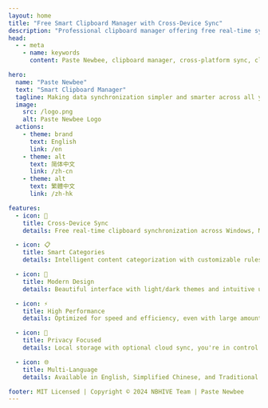 ```yaml
---
layout: home
title: "Free Smart Clipboard Manager with Cross-Device Sync"
description: "Professional clipboard manager offering free real-time sync across Windows, Mac, Linux & iOS. Features cloud sync, smart categorization, and secure data management."
head:
  - - meta
    - name: keywords
      content: Paste Newbee, clipboard manager, cross-platform sync, clipboard history, clipboard sync windows mac, productivity software

hero:
  name: "Paste Newbee"
  text: "Smart Clipboard Manager"
  tagline: Making data synchronization simpler and smarter across all your devices
  image:
    src: /logo.png
    alt: Paste Newbee Logo
  actions:
    - theme: brand
      text: English
      link: /en
    - theme: alt
      text: 简体中文
      link: /zh-cn
    - theme: alt
      text: 繁體中文
      link: /zh-hk

features:
  - icon: 🔄
    title: Cross-Device Sync
    details: Free real-time clipboard synchronization across Windows, Mac, Linux, and iOS devices

  - icon: 📋
    title: Smart Categories
    details: Intelligent content categorization with customizable rules and permanent history

  - icon: 🎨
    title: Modern Design
    details: Beautiful interface with light/dark themes and intuitive user experience

  - icon: ⚡
    title: High Performance
    details: Optimized for speed and efficiency, even with large amounts of data

  - icon: 🔐
    title: Privacy Focused
    details: Local storage with optional cloud sync, you're in control of your data

  - icon: 🌐
    title: Multi-Language
    details: Available in English, Simplified Chinese, and Traditional Chinese

footer: MIT Licensed | Copyright © 2024 NBHIVE Team | Paste Newbee
---
```

